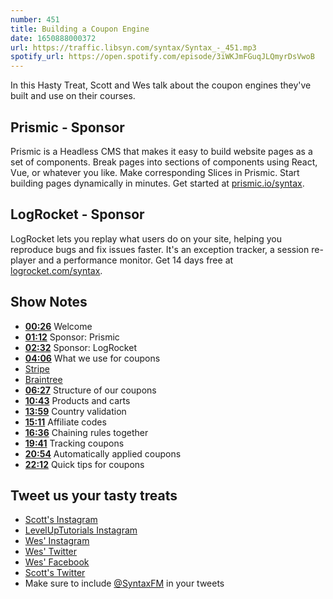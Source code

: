 ```yaml
---
number: 451
title: Building a Coupon Engine
date: 1650888000372
url: https://traffic.libsyn.com/syntax/Syntax_-_451.mp3
spotify_url: https://open.spotify.com/episode/3iWKJmFGuqJLQmyrDsVwoB
---
```


In this Hasty Treat, Scott and Wes talk about the coupon engines they've built and use on their courses.

## Prismic - Sponsor

Prismic is a Headless CMS that makes it easy to build website pages as a set of components. Break pages into sections of components using React, Vue, or whatever you like. Make corresponding Slices in Prismic. Start building pages dynamically in minutes. Get started at [prismic.io/syntax](https://prismic.io/syntax).

## LogRocket - Sponsor

LogRocket lets you replay what users do on your site, helping you reproduce bugs and fix issues faster. It's an exception tracker, a session re-player and a performance monitor. Get 14 days free at [logrocket.com/syntax](https://logrocket.com/syntax).

## Show Notes

* **[00:26](#t=00:26)** Welcome
* **[01:12](#t=01:12)** Sponsor: Prismic
* **[02:32](#t=02:32)** Sponsor: LogRocket
* **[04:06](#t=04:06)** What we use for coupons
* [Stripe](https://stripe.com)
* [Braintree](https://www.braintreepayments.com/)
* **[06:27](#t=06:27)** Structure of our coupons
* **[10:43](#t=10:43)** Products and carts
* **[13:59](#t=13:59)** Country validation
* **[15:11](#t=15:11)** Affiliate codes
* **[16:36](#t=16:36)** Chaining rules together
* **[19:41](#t=19:41)** Tracking coupons
* **[20:54](#t=20:54)** Automatically applied coupons
* **[22:12](#t=22:12)** Quick tips for coupons

## Tweet us your tasty treats

* [Scott's Instagram](https://www.instagram.com/stolinski/)
* [LevelUpTutorials Instagram](https://www.instagram.com/LevelUpTutorials/)
* [Wes' Instagram](https://www.instagram.com/wesbos/)
* [Wes' Twitter](https://twitter.com/wesbos)
* [Wes' Facebook](https://www.facebook.com/wesbos.developer)
* [Scott's Twitter](https://twitter.com/stolinski)
* Make sure to include [@SyntaxFM](https://twitter.com/SyntaxFM) in your tweets
